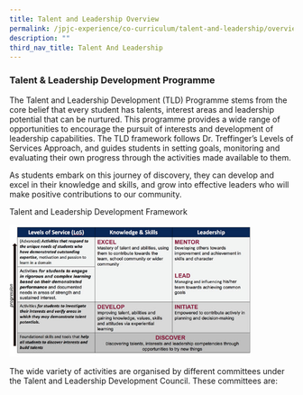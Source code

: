 ```yaml
---
title: Talent and Leadership Overview
permalink: /jpjc-experience/co-curriculum/talent-and-leadership/overview/
description: ""
third_nav_title: Talent And Leadership
---
```

### **Talent & Leadership Development Programme**
The Talent and Leadership Development (TLD) Programme stems from the core belief that every student has talents, interest areas and leadership potential that can be nurtured. This programme provides a wide range of opportunities to encourage the pursuit of interests and development of leadership capabilities. The TLD framework follows Dr. Treffinger’s Levels of Services Approach, and guides students in setting goals, monitoring and evaluating their own progress through the activities made available to them.

As students embark on this journey of discovery, they can develop and excel in their knowledge and skills, and grow into effective leaders who will make positive contributions to our community.

Talent and Leadership Development Framework

<img src="/images/Talent%20and%20Leadership%20Development%20Framework.jpg" 
     style="width:85%">
		 
The wide variety of activities are organised by different committees under the Talent and Leadership Development Council. These committees are:

